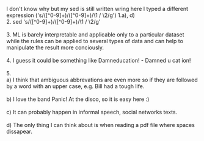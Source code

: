 I don't know why but my sed is still written wring here I typed a different expression ('s/\([^0-9]\+\)\/\([^0-9]\+\)/\1 \/ \2/g')
1.a), d)
<br /> 2. sed 's/\([^0-9]\+\)\/\([^0-9]\+\)/\1 \/ \2/g' <br />
<br /> 3. ML is barely interpretable and applicable only to a particular dataset while the rules can be applied to several types of data and can help to manipulate the result more conciously. <br />
<br /> 4. I guess it could be something like Damneducation! - Damned u cat ion! <br />
<br /> 5. <br /> a) I think that ambiguous abbrevations are even more so if they are followed by a word with an upper case, e.g. Bill had a tough life. <br />
<br />b) I love the band Panic! At the disco, so it is easy here :)<br />
<br />c) It can probably happen in informal speech, social networks texts.<br />
<br />d) The only thing I can think about is when reading a pdf file where spaces dissapear.<br />

